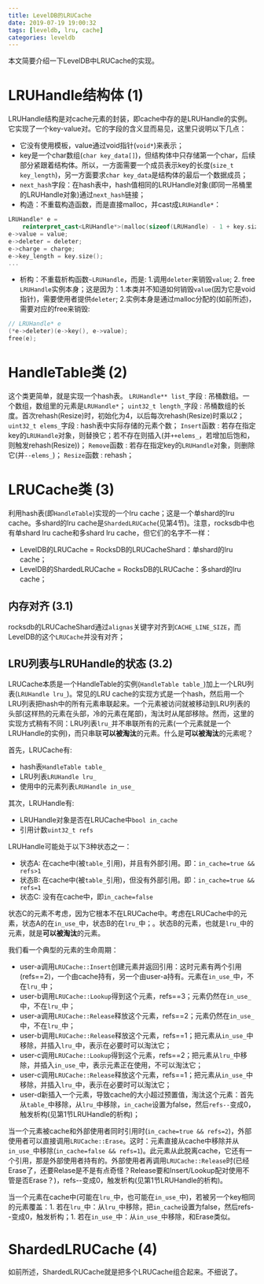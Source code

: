 ```yaml
---
title: LevelDB的LRUCache
date: 2019-07-19 19:00:32
tags: [leveldb, lru, cache]
categories: leveldb
---
```


本文简要介绍一下LevelDB中LRUCache的实现。

<!-- more -->

# LRUHandle结构体 (1)

LRUHandle结构是对cache元素的封装，即cache中存的是LRUHandle的实例。它实现了一个key-value对。它的字段的含义显而易见，这里只说明以下几点：

* 它没有使用模板，value通过void指针(`void*`)来表示；
* key是一个char数组(`char key_data[]`)，但结构体中只存储第一个char，后续部分紧跟着结构体。所以，一方面需要一个成员表示key的长度(`size_t key_length`)，另一方面要求`char key_data`是结构体的最后一个数据成员；
* `next_hash`字段：在hash表中，hash值相同的LRUHandle对象(即同一吊桶里的LRUHandle对象)通过`next_hash`链接；
* 构造：不重载构造函数，而是直接malloc，并cast成`LRUHandle*`：

```cpp
LRUHandle* e =
    reinterpret_cast<LRUHandle*>(malloc(sizeof(LRUHandle) - 1 + key.size()));
e->value = value;
e->deleter = deleter;
e->charge = charge;
e->key_length = key.size();
...
```

* 析构：不重载析构函数`~LRUHandle`，而是: 1.调用`deleter`来销毁`value`; 2. free `LRUHandle`实例本身；这是因为：1.本类并不知道如何销毁`value`(因为它是void指针)，需要使用者提供`deleter`; 2.实例本身是通过malloc分配的(如前所述)，需要对应的free来销毁:

```cpp
// LRUHandle* e
(*e->deleter)(e->key(), e->value);
free(e);
```

# HandleTable类 (2)

这个类更简单，就是实现一个hash表。
`LRUHandle** list_`字段 : 吊桶数组。一个数组，数组里的元素是`LRUHandle*`；
`uint32_t length_`字段  : 吊桶数组的长度。首次rehash(Resize)时，初始化为4，以后每次rehash(Resize)时乘以2；
`uint32_t elems_`字段   : hash表中实际存储的元素个数；
`Insert`函数            : 若存在指定key的`LRUHandle`对象，则替换它；若不存在则插入(并`++elems_`，若增加后饱和，则触发rehash(Resize))；
`Remove`函数            : 若存在指定key的`LRUHandle`对象，则删除它(并`--elems_`)；
`Resize`函数            : rehash；

# LRUCache类 (3)

利用hash表(即`HandleTable`)实现的一个lru cache；这是一个单shard的lru cache。多shard的lru cache是`ShardedLRUCache`(见第4节)。注意，rocksdb中也有单shard lru cache和多shard lru cache，但它们的名字不一样：

* LevelDB的LRUCache = RocksDB的LRUCacheShard：单shard的lru cache；
* LevelDB的ShardedLRUCache = RocksDB的LRUCache：多shard的lru cache；

## 内存对齐 (3.1)

rocksdb的LRUCacheShard通过`alignas`关键字对齐到`CACHE_LINE_SIZE`，而LevelDB的这个`LRUCache`并没有对齐；

## LRU列表与LRUHandle的状态 (3.2)

LRUCache本质是一个HandleTable的实例(`HandleTable table_`)加上一个LRU列表(`LRUHandle lru_`)。常见的LRU cache的实现方式是一个hash，然后用一个LRU列表把hash中的所有元素串联起来。一个元素被访问就被移动到LRU列表的头部(这样热的元素在头部，冷的元素在尾部)，淘汰时从尾部移除。然而，这里的实现方式稍有不同：LRU列表`lru_`并不串联所有的元素(一个元素就是一个LRUHandle的实例)，而只串联**可以被淘汰**的元素。什么是**可以被淘汰**的元素呢？

首先，LRUCache有: 
* hash表`HandleTable table_`
* LRU列表`LRUHandle lru_`
* 使用中的元素列表`LRUHandle in_use_`

其次，LRUHandle有: 

* LRUHandle对象是否在LRUCache中`bool in_cache`
* 引用计数`uint32_t refs`

LRUHandle可能处于以下3种状态之一：

* 状态A: 在cache中(被`table_`引用)，并且有外部引用。即：`in_cache=true && refs>1`
* 状态B: 在cache中(被`table_`引用)，但没有外部引用。即：`in_cache=true && refs=1`
* 状态C: 没有在cache中，即`in_cache=false`

状态C的元素不考虑，因为它根本不在LRUCache中。考虑在LRUCache中的元素，状态A的在`in_use_`中，状态B的在`lru_`中；。状态B的元素，也就是`lru_`中的元素，就是**可以被淘汰**的元素。

我们看一个典型的元素的生命周期：
- user-a调用`LRUCache::Insert`创建元素并返回引用：这时元素有两个引用(refs==2)，一个由cache持有，另一个由user-a持有。元素在`in_use_`中，不在`lru_`中；
- user-b调用`LRUCache::Lookup`得到这个元素，refs==3；元素仍然在`in_use_`中，不在`lru_`中；
- user-a调用`LRUCache::Release`释放这个元素，refs==2；元素仍然在`in_use_`中，不在`lru_`中；
- user-b调用`LRUCache::Release`释放这个元素，refs==1；把元素从`in_use_`中移除，并插入`lru_`中，表示在必要时可以淘汰它；
- user-c调用`LRUCache::Lookup`得到这个元素，refs==2；把元素从`lru_`中移除，并插入`in_use_`中，表示元素正在使用，不可以淘汰它；
- user-c调用`LRUCache::Release`释放这个元素，refs==1；把元素从`in_use_`中移除，并插入`lru_`中，表示在必要时可以淘汰它；
- user-d新插入一个元素，导致cache的大小超过预置值，淘汰这个元素：首先从`table_`中移除，从`lru_`中移除，`in_cache`设置为false，然后`refs--`变成0，触发析构(见第1节LRUHandle的析构)；

当一个元素被cache和外部使用者同时引用时(`in_cache=true && refs=2`)，外部使用者可以直接调用`LRUCache::Erase`。这时：元素直接从cache中移除并从`in_use_`中移除(`in_cache=false && refs=1`)。此元素从此脱离cache，它还有一个引用，那是外部使用者持有的。外部使用者再调用`LRUCache::Release`时(已经Erase了，还要Relase是不是有点奇怪？Release要和Insert/Lookup配对使用不管是否Erase？)，refs--变成0，触发析构(见第1节LRUHandle的析构)。

当一个元素在cache中(可能在`lru_`中，也可能在`in_use_`中)，若被另一个key相同的元素覆盖：1. 若在`lru_`中：从`lru_`中移除，把`in_cache`设置为false，然后refs--变成0，触发析构；1. 若在`in_use_`中：从`in_use_`中移除，和Erase类似。

# ShardedLRUCache (4)

如前所述，ShardedLRUCache就是把多个LRUCache组合起来。不细说了。
